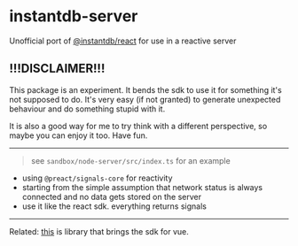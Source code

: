 # instantdb-server

Unofficial port of [@instantdb/react](https://github.com/instantdb/instant/blob/main/client/packages/react/README.md) for use in a reactive server

## !!!DISCLAIMER!!!

This package is an experiment. It bends the sdk to use it for something it's not supposed to do. It's very easy (if not granted) to generate unexpected behaviour and do something stupid with it.

It is also a good way for me to try think with a different perspective, so maybe you can enjoy it too. Have fun.

---

> see `sandbox/node-server/src/index.ts` for an example

- using `@preact/signals-core` for reactivity
- starting from the simple assumption that network status is always connected and no data gets stored on the server
- use it like the react sdk. everything returns signals

---

Related: [this](https://github.com/Dorilama/instantdb-vue#readme) is library that brings the sdk for vue.
